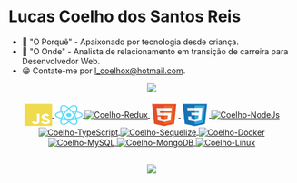 # Lucas Coelho dos Santos Reis

- :green_heart: "O Porquê" - Apaixonado por tecnologia desde criança.
- :running: "O Onde" - Analista de relacionamento em transição de carreira para Desenvolvedor Web.
- :grin: Contate-me por l_coelhox@hotmail.com.

<div align="center">
  <a href="https://www.linkedin.com/in/l-coelhox/">
<!--   <img height="180em" src="https://github-readme-stats.vercel.app/api?username=lcoelhox&show_icons=true&theme=dark&include_all_commits=true&count_private=true"/> -->
  <img height="180em" src="https://github-readme-stats.vercel.app/api/top-langs/?username=lcoelhox&layout=compact&langs_count=7&theme=dark"/>
</div>
<div style="display: inline_block" align="center"><br>
  <img align="center" alt="Coelho-Js" height="40" width="50" src="https://raw.githubusercontent.com/devicons/devicon/master/icons/javascript/javascript-plain.svg">
  <img align="center" alt="Coelho-React" height="40" width="50" src="https://raw.githubusercontent.com/devicons/devicon/master/icons/react/react-original.svg">
  <img align="center" alt="Coelho-Redux" height="40" width="50" src="https://cdn.jsdelivr.net/gh/devicons/devicon/icons/redux/redux-original.svg">
  <img align="center" alt="Coelho-HTML" height="40" width="50" src="https://raw.githubusercontent.com/devicons/devicon/master/icons/html5/html5-original.svg">
  <img align="center" alt="Coelho-CSS" height="40" width="50" src="https://raw.githubusercontent.com/devicons/devicon/master/icons/css3/css3-original.svg">
  <img align="center" alt="Coelho-NodeJs" height="40" width="50" src="https://cdn.jsdelivr.net/gh/devicons/devicon/icons/nodejs/nodejs-plain.svg">
    <img align="center" alt="Coelho-TypeScript" height="40" width="50" src="https://cdn.jsdelivr.net/gh/devicons/devicon/icons/typescript/typescript-original.svg">
    <img align="center" alt="Coelho-Sequelize" height="40" width="50" src="https://cdn.jsdelivr.net/gh/devicons/devicon/icons/sequelize/sequelize-original.svg">
  <img align="center" alt="Coelho-Docker" height="40" width="50" src="https://cdn.jsdelivr.net/gh/devicons/devicon/icons/docker/docker-plain-wordmark.svg">
  <img align="center" alt="Coelho-MySQL" height="40" width="50" src="https://cdn.jsdelivr.net/gh/devicons/devicon/icons/mysql/mysql-original.svg">
  <img align="center" alt="Coelho-MongoDB" height="40" width="50" src="https://cdn.jsdelivr.net/gh/devicons/devicon/icons/mongodb/mongodb-plain-wordmark.svg">
    <img align="center" alt="Coelho-Linux" height="40" width="50" src="https://cdn.jsdelivr.net/gh/devicons/devicon/icons/linux/linux-original.svg">
  
   ##
   <div>
     <a href="https://www.linkedin.com/in/l-coelhox/" target="_blank"><img src="https://img.shields.io/badge/-LinkedIn-%230077B5?style=for-the-badge&logo=linkedin&logoColor=white" target="_blank"></a> 
   </div>
   
